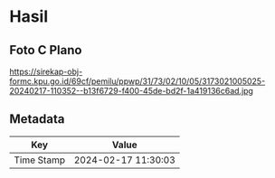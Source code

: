 # Hasil

## Foto C Plano

https://sirekap-obj-formc.kpu.go.id/69cf/pemilu/ppwp/31/73/02/10/05/3173021005025-20240217-110352--b13f6729-f400-45de-bd2f-1a419136c6ad.jpg


## Metadata

| Key        | Value               |
| ---------- | ------------------- |
| Time Stamp | 2024-02-17 11:30:03 |



